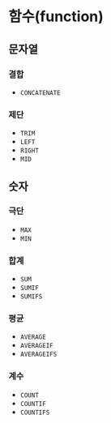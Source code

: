 # 함수(function)

## 문자열

### 결합

- `CONCATENATE`

### 제단

- `TRIM`
- `LEFT`
- `RIGHT`
- `MID`

## 숫자

### 극단

- `MAX`
- `MIN`

### 합계

- `SUM`
- `SUMIF`
- `SUMIFS`

### 평균

- `AVERAGE`
- `AVERAGEIF`
- `AVERAGEIFS`

### 계수

- `COUNT`
- `COUNTIF`
- `COUNTIFS`
